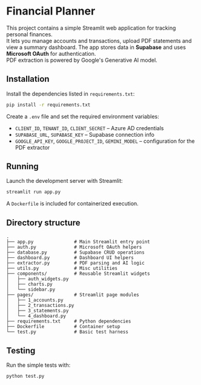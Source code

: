 # Financial Planner

This project contains a simple Streamlit web application for tracking personal finances.  
It lets you manage accounts and transactions, upload PDF statements and view a summary dashboard.
The app stores data in **Supabase** and uses **Microsoft OAuth** for authentication.  
PDF extraction is powered by Google's Generative AI model.

## Installation

Install the dependencies listed in `requirements.txt`:

```bash
pip install -r requirements.txt
```

Create a `.env` file and set the required environment variables:

- `CLIENT_ID`, `TENANT_ID`, `CLIENT_SECRET` – Azure AD credentials
- `SUPABASE_URL`, `SUPABASE_KEY` – Supabase connection info
- `GOOGLE_API_KEY`, `GOOGLE_PROJECT_ID`, `GEMINI_MODEL` – configuration for the PDF extractor

## Running

Launch the development server with Streamlit:

```bash
streamlit run app.py
```

A `Dockerfile` is included for containerized execution.

## Directory structure

```
.
├── app.py               # Main Streamlit entry point
├── auth.py              # Microsoft OAuth helpers
├── database.py          # Supabase CRUD operations
├── dashboard.py         # Dashboard UI helpers
├── extractor.py         # PDF parsing and AI logic
├── utils.py             # Misc utilities
├── components/          # Reusable Streamlit widgets
│   ├── auth_widgets.py
│   ├── charts.py
│   └── sidebar.py
├── pages/               # Streamlit page modules
│   ├── 1_accounts.py
│   ├── 2_transactions.py
│   ├── 3_statements.py
│   └── 4_dashboard.py
├── requirements.txt     # Python dependencies
├── Dockerfile           # Container setup
└── test.py              # Basic test harness
```

## Testing

Run the simple tests with:

```bash
python test.py
```
